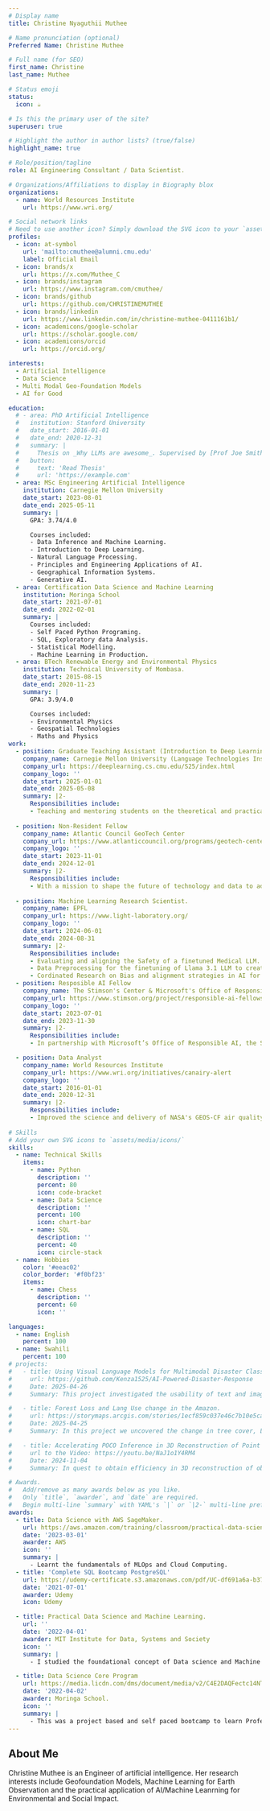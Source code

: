 ```yaml
---
# Display name
title: Christine Nyaguthii Muthee

# Name pronunciation (optional)
Preferred Name: Christine Muthee

# Full name (for SEO)
first_name: Christine 
last_name: Muthee

# Status emoji
status:
  icon: ☕️ 

# Is this the primary user of the site?
superuser: true

# Highlight the author in author lists? (true/false)
highlight_name: true

# Role/position/tagline
role: AI Engineering Consultant / Data Scientist.

# Organizations/Affiliations to display in Biography blox
organizations:
  - name: World Resources Institute
    url: https://www.wri.org/

# Social network links
# Need to use another icon? Simply download the SVG icon to your `assets/media/icons/` folder.
profiles:
  - icon: at-symbol
    url: 'mailto:cmuthee@alumni.cmu.edu'
    label: Official Email
  - icon: brands/x
    url: https://x.com/Muthee_C
  - icon: brands/instagram
    url: https://www.instagram.com/cmuthee/
  - icon: brands/github
    url: https://github.com/CHRISTINEMUTHEE
  - icon: brands/linkedin
    url: https://www.linkedin.com/in/christine-muthee-0411161b1/
  - icon: academicons/google-scholar
    url: https://scholar.google.com/
  - icon: academicons/orcid
    url: https://orcid.org/

interests:
  - Artificial Intelligence
  - Data Science 
  - Multi Modal Geo-Foundation Models
  - AI for Good

education:
  # - area: PhD Artificial Intelligence
  #   institution: Stanford University
  #   date_start: 2016-01-01
  #   date_end: 2020-12-31
  #   summary: |
  #     Thesis on _Why LLMs are awesome_. Supervised by [Prof Joe Smith](https://example.com). Presented papers at 5 IEEE conferences with the contributions being published in 2 Springer journals.
  #   button:
  #     text: 'Read Thesis'
  #     url: 'https://example.com'
  - area: MSc Engineering Artificial Intelligence
    institution: Carnegie Mellon University 
    date_start: 2023-08-01
    date_end: 2025-05-11
    summary: |
      GPA: 3.74/4.0

      Courses included:
      - Data Inference and Machine Learning.
      - Introduction to Deep Learning.
      - Natural Language Processing.
      - Principles and Engineering Applications of AI.
      - Geographical Information Systems.
      - Generative AI.   
  - area: Certification Data Science and Machine Learning
    institution: Moringa School
    date_start: 2021-07-01
    date_end: 2022-02-01
    summary: |
      Courses included:
      - Self Paced Python Programing.
      - SQL, Exploratory data Analysis.
      - Statistical Modelling.
      - Machine Learning in Production.   
  - area: BTech Renewable Energy and Environmental Physics
    institution: Technical University of Mombasa.
    date_start: 2015-08-15
    date_end: 2020-11-23
    summary: |
      GPA: 3.9/4.0

      Courses included:
      - Environmental Physics
      - Geospatial Technologies
      - Maths and Physics
work:
  - position: Graduate Teaching Assistant (Introduction to Deep Learning)
    company_name: Carnegie Mellon University (Language Technologies Institute)
    company_url: https://deeplearning.cs.cmu.edu/S25/index.html
    company_logo: ''
    date_start: 2025-01-01
    date_end: 2025-05-08
    summary: |2-
      Responsibilities include:
      - Teaching and mentoring students on the theoretical and practical concepts of deep learning.
  
  - position: Non-Resident Fellow
    company_name: Atlantic Council GeoTech Center
    company_url: https://www.atlanticcouncil.org/programs/geotech-center/about-us/
    company_logo: ''
    date_start: 2023-11-01
    date_end: 2024-12-01
    summary: |2-
      Responsibilities include:
      - With a mission to shape the future of technology and data to advance people, the planet, prosperity, and peace, the Atlantic Council's Geotech Centre offered me an opportunity to join other subject matter experts and decision-makers to consider the broader societal, economic, and geopolitical implications of new and emerging technologies; and leverage technology to solve global challenges
  
  - position: Machine Learning Research Scientist.
    company_name: EPFL
    company_url: https://www.light-laboratory.org/
    company_logo: ''
    date_start: 2024-06-01
    date_end: 2024-08-31
    summary: |2-
      Responsibilities include:
      - Evaluating and aligning the Safety of a finetuned Medical LLM.
      - Data Preprocessing for the finetuning of Llama 3.1 LLM to create.
      - Cordinated Research on Bias and alignment strategies in AI for Health Care.
  - position: Resposible AI Fellow
    company_name: The Stimson's Center & Microsoft's Office of Responsible AI.
    company_url: https://www.stimson.org/project/responsible-ai-fellowship/
    company_logo: ''
    date_start: 2023-07-01
    date_end: 2023-11-30
    summary: |2-
      Responsibilities include:
      - In partnership with Microsoft’s Office of Responsible AI, the Strategic Foresight Hub at Stimson established a fellowship program to convene diverse stakeholders to examine AI applications and evaluate their impacts in developing countries. We sought to understand how AI-related harms and benefits manifest in various social, cultural, economic, and environmental contexts. We also identified technological and regulatory solutions that could help mitigate risks and maximize opportunities.

  - position: Data Analyst 
    company_name: World Resources Institute 
    company_url: https://www.wri.org/initiatives/canairy-alert
    company_logo: ''
    date_start: 2016-01-01
    date_end: 2020-12-31
    summary: |2-
      Responsibilities include:
      - Improved the science and delivery of NASA's GEOS-CF air quality forecast to data deprived cities in Africa by scaling down its course resolution using low cost sensors.
    
# Skills
# Add your own SVG icons to `assets/media/icons/`
skills:
  - name: Technical Skills
    items:
      - name: Python
        description: ''
        percent: 80
        icon: code-bracket
      - name: Data Science
        description: ''
        percent: 100
        icon: chart-bar
      - name: SQL
        description: ''
        percent: 40
        icon: circle-stack
  - name: Hobbies
    color: '#eeac02'
    color_border: '#f0bf23'
    items:
      - name: Chess
        description: ''
        percent: 60
        icon: ''

languages:
  - name: English
    percent: 100
  - name: Swahili
    percent: 100
# projects:
#   - title: Using Visual Language Models for Multimodal Disaster Classification.
#     url: https://github.com/Kenza1525/AI-Powered-Disaster-Response
#     Date: 2025-04-26
#     Summary: This project investigated the usability of text and images for Disaster classification. We leveraged Multi Modal Data from CrisisMMD and compared the performance of Visual Language Models with Contrastive Objectives against a Knowledge-infused and Explainable Multimodal Attention Network to classify Multiple Disaster based Tasks.

#   - title: Forest Loss and Lang Use change in the Amazon.
#     url: https://storymaps.arcgis.com/stories/1ecf859c037e46c7b10e5ca7571a36ac
#     Date: 2025-04-25
#     Summary: In this project we uncovered the change in tree cover, Land Use and Biodiversity Trends in the Amazon Rain Forest since the 1980's and the underlying sources among them encroachment of protected areas, conversion of forest areas to farm lands and population growth. This research project also uncovered Hotspots for species extinction and the need for stringent legal measures against deforestation.   

#   - title: Accelerating POCO Inference in 3D Reconstruction of Point Clouds.
#     url to the Video: https://youtu.be/NaJ1o1Y4RM4
#     Date: 2024-11-04
#     Summary: In quest to obtain efficiency in 3D reconstruction of objects, we enhanced POCO (Point Convolution for Surface Reconstruction) by utilizing Graphical Attention Network for feature learning. Here we treated Point clouds as nodes in a graph and assigned variable weights (feature weighting) to point cloud neighbors and performed Occupancy prediction using a final Linear Layer.

# Awards.
#   Add/remove as many awards below as you like.
#   Only `title`, `awarder`, and `date` are required.
#   Begin multi-line `summary` with YAML's `|` or `|2-` multi-line prefix and indent 2 spaces below.
awards:
  - title: Data Science with AWS SageMaker.
    url: https://aws.amazon.com/training/classroom/practical-data-science-with-amazon-sagemaker/
    date: '2023-03-01'
    awarder: AWS
    icon: ''
    summary: |
      - Learnt the fundamentals of MLOps and Cloud Computing.
  - title: 'Complete SQL Bootcamp PostgreSQL'
    url: https://udemy-certificate.s3.amazonaws.com/pdf/UC-df691a6a-b374-49ea-910c-f9a625eb0d82.pdf
    date: '2021-07-01'
    awarder: Udemy
    icon: Udemy

  - title: Practical Data Science and Machine Learning.
    url: ''
    date: '2022-04-01'
    awarder: MIT Institute for Data, Systems and Society
    icon: ''
    summary: |
      - I studied the foundational concept of Data science and Machine Learning. By the end, I was familiar with the significant technological trends applied to make Data Driven Decisions at scale.    

  - title: Data Science Core Program
    url: https://media.licdn.com/dms/document/media/v2/C4E2DAQFectc14NTegw/profile-treasury-document-pdf-analyzed/profile-treasury-document-pdf-analyzed/0/1645774166314?e=1749081600&v=beta&t=PgYb3R_nb2zPYSil4do_wKjXFGyiiIKdEKrrgzfi0iw
    date: '2022-04-02'
    awarder: Moringa School. 
    icon: ''
    summary: |
      - This was a project based and self paced bootcamp to learn Professional application of Data Visualization, Data Science and Machine Learning. 
---
```


## About Me

Christine Muthee is an Engineer of artificial intelligence. Her research interests include Geofoundation Models, Machine Learning for Earth Observation and the practical application of AI/Machine Leanrning for Environmental and Social Impact. 

